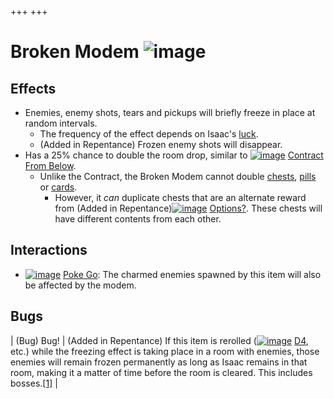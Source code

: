 +++
+++

 # Broken Modem ![image](/image/Broken_Modem.png) 

Effects
---------


* Enemies, enemy shots, tears and pickups will briefly freeze in place at random intervals.
	+ The frequency of the effect depends on Isaac's [luck](/wiki/Luck "Luck").
	+ (Added in Repentance) Frozen enemy shots will disappear.
* Has a 25% chance to double the room drop, similar to [![image](/image/Contract_From_Below.png)](/wiki/Contract_From_Below "Contract From Below") [Contract From Below](/wiki/Contract_From_Below "Contract From Below").
	+ Unlike the Contract, the Broken Modem cannot double [chests](/wiki/Chest "Chest"), [pills](/wiki/Pill "Pill") or [cards](/wiki/Card "Card").
		- However, it *can* duplicate chests that are an alternate reward from (Added in Repentance)[![image](/image/Options%3F.png)](/wiki/Options%3F "Options?") [Options?](/wiki/Options%3F "Options?"). These chests will have different contents from each other.


Interactions
--------------


* [![image](/image/Poke_Go.png)](/wiki/Poke_Go "Poke Go") [Poke Go](/wiki/Poke_Go "Poke Go"): The charmed enemies spawned by this item will also be affected by the modem.


Bugs
------




| (Bug) Bug!
 | (Added in Repentance) If this item is rerolled ([![image](/image/D4.png)](/wiki/D4 "D4") [D4](/wiki/D4 "D4"), etc.) while the freezing effect is taking place in a room with enemies, those enemies will remain frozen permanently as long as Isaac remains in that room, making it a matter of time before the room is cleared. This includes bosses.[[1]](#cite_note-1) |


